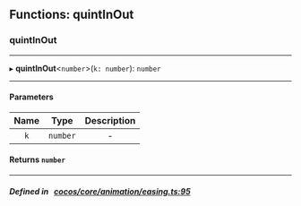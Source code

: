 ## Functions: quintInOut

### quintInOut


___
▸ **quintInOut**<`number`\>(`k: number`): `number`
___


#### Parameters

| Name | Type | Description |
| :------: | :------: | :------: |
| `k` | `number` | - |

#### Returns `number` 
___


##### Defined in &nbsp;   [cocos/core/animation/easing.ts:95](https://github.com/cocos-creator/engine/blob/c7bf6b8a9/cocos/core/animation/easing.ts#L95)&nbsp;
